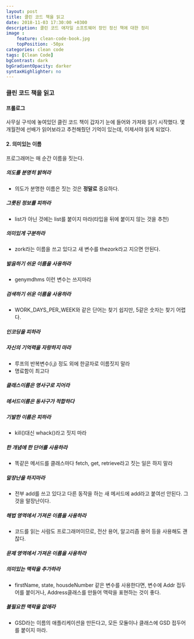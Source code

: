 ```yaml
---
layout: post
title: 클린 코드 책을 읽고
date: 2018-11-03 17:30:00 +0300
description: 클린 코드 애자일 소프트웨어 장인 정신 책에 대한 정리
image :
    feature: clean-code-book.jpg
    topPosition: -50px
categories: clean code
tags: [Clean Code]
bgContrast: dark
bgGradientOpacity: darker
syntaxHighlighter: no
---
```


### 클린 코드 책을 읽고

#### 프롤로그
사무실 구석에 놓여있던 클린 코드 책이 갑자기 눈에 들어와 가져와 읽기 시작했다. 몇 개월전에 선배가 읽어보라고 추천해줬던 기억이 있는데, 이제서야 읽게 되었다.

#### 2. 의미있는 이름
프로그래머는 매 순간 이름을 짓는다.

##### 의도를 분명히 밝혀라
- 의도가 분명한 이름은 짓는 것은 __정말로__ 중요하다.

##### 그릇된 정보를 피하라
- list가 아닌 것에는 list를 붙이지 마라(타입을 뒤에 붙이지 않는 것을 추천)

##### 의미있게 구분하라
- zork라는 이름을 쓰고 있다고 새 변수를 thezork라고 지으면 안된다.

##### 발음하기 쉬운 이름을 사용하라
- genymdhms 이런 변수는 쓰지마라

##### 검색하기 쉬운 이름을 사용하라
- WORK_DAYS_PER_WEEK와 같은 단어는 찾기 쉽지만, 5같은 숫자는 찾기 어렵다.

##### 인코딩을 피하라

##### 자신의 기억력을 자랑하지 마라
- 루프의 반복변수(i,j) 정도 외에 한글자로 이름짓지 말라
- 명료함이 최고다

##### 클래스이름은 명사구로 지어라

##### 메서드이름은 동사구가 적합하다

##### 기발한 이름은 피하라
- kill()대신 whack()라고 짓지 마라

##### 한 개념에 한 단어를 사용하라
- 똑같은 메서드를 클래스마다 fetch, get, retrieve라고 짓는 일은 하지 말라

##### 말장난을 하지마라
- 전부 add를 쓰고 있다고 다른 동작을 하는 새 메서드에 add라고 붙여선 안된다. 그것을 말장난이다.

##### 해법 영역에서 가져온 이름을 사용하라
- 코드를 읽는 사람도 프로그래머이므로, 전산 용어, 알고리즘 용어 등을 사용해도 괜찮다.

##### 문제 영역에서 가져온 이름을 사용하라

##### 의미있는 맥락을 추가하라
- firstName, state, housdeNumber 같은 변수를 사용한다면, 변수에 Addr 접두어를 붙이거나, Address클래스를 만들어 맥락을 표현하는 것이 좋다.

##### 불필요한 맥락을 없애라
- GSD라는 이름의 애플리케이션을 만든다고, 모든 모듈이나 클래스에 GSD 접두어를 붙이지 마라.
